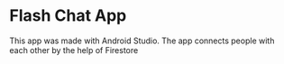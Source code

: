 # Flash Chat App
This app was made with Android Studio.
The app connects people with each other by the help of Firestore
